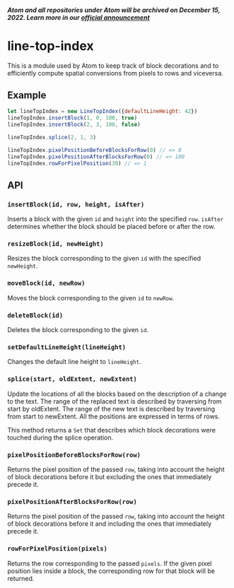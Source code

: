 ##### Atom and all repositories under Atom will be archived on December 15, 2022. Learn more in our [official announcement](https://github.blog/2022-06-08-sunsetting-atom/)
 # line-top-index

This is a module used by Atom to keep track of block decorations and to efficiently compute spatial conversions from pixels to rows and viceversa.

## Example

```js
let lineTopIndex = new LineTopIndex({defaultLineHeight: 42})
lineTopIndex.insertBlock(1, 0, 100, true)
lineTopIndex.insertBlock(2, 3, 100, false)

lineTopIndex.splice(2, 1, 3)

lineTopIndex.pixelPositionBeforeBlocksForRow(0) // => 0
lineTopIndex.pixelPositionAfterBlocksForRow(0) // => 100
lineTopIndex.rowForPixelPosition(30) // => 1
```

## API

### `insertBlock(id, row, height, isAfter)`

Inserts a block with the given `id` and `height` into the specified `row`. `isAfter` determines whether the block should be placed before or after the row.

### `resizeBlock(id, newHeight)`

Resizes the block corresponding to the given `id` with the specified `newHeight`.

### `moveBlock(id, newRow)`

Moves the block corresponding to the given `id` to `newRow`.

### `deleteBlock(id)`

Deletes the block corresponding to the given `id`.

### `setDefaultLineHeight(lineHeight)`

Changes the default line height to `lineHeight`.

### `splice(start, oldExtent, newExtent)`

Update the locations of all the blocks based on the description of a change to the text. The range of the replaced text is described by traversing from start by oldExtent. The range of the new text is described by traversing from start to newExtent. All the positions are expressed in terms of rows.

This method returns a `Set` that describes which block decorations were touched during the splice operation.

### `pixelPositionBeforeBlocksForRow(row)`

Returns the pixel position of the passed `row`, taking into account the height of block decorations before it but excluding the ones that immediately precede it.

### `pixelPositionAfterBlocksForRow(row)`

Returns the pixel position of the passed `row`, taking into account the height of block decorations before it and including the ones that immediately precede it.

### `rowForPixelPosition(pixels)`

Returns the row corresponding to the passed `pixels`. If the given pixel position lies inside a block, the corresponding row for that block will be returned.
